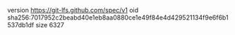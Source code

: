 version https://git-lfs.github.com/spec/v1
oid sha256:7017952c2beabd40e1eb8aa0880ce1e49f84e4d429521134f9e6f6b1537db1df
size 6327
